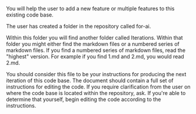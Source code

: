 You will help the user to add a new feature or multiple features to this existing code base. 

The user has created a folder in the repository called for-ai.

Within this folder you will find another folder called Iterations. Within that folder you might either find the markdown files or a numbered series of markdown files. If you find a numbered series of markdown files, read the "highest" version. For example if you find 1.md and 2.md, you would read 2.md.

You should consider this file to be your instructions for producing the next iteration of this code base. The document should contain a full set of instructions for editing the code. If you require clarification from the user on where the code base is located within the repository, ask. If you're able to determine that yourself, begin editing the code according to the instructions. 